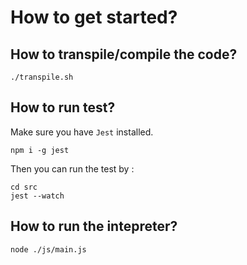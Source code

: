 # How to get started?
## How to transpile/compile the code?
```
./transpile.sh
```

## How to run test?
Make sure you have `Jest` installed.
```
npm i -g jest
```
Then you can run the test by :
```
cd src
jest --watch
```

## How to run the intepreter?
```
node ./js/main.js
```